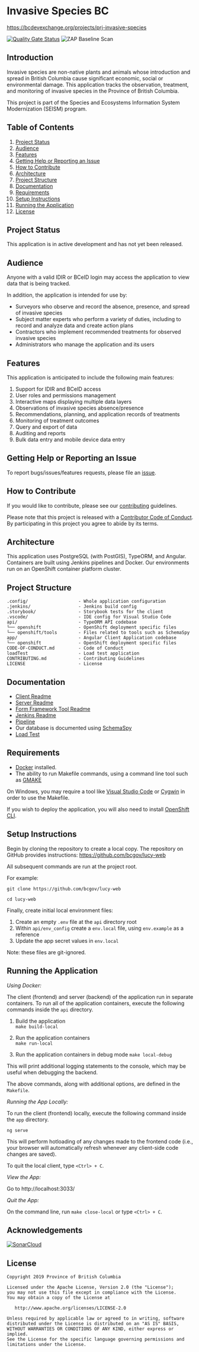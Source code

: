 # Invasive Species BC

https://bcdevexchange.org/projects/prj-invasive-species

[![Quality Gate Status](https://sonarcloud.io/api/project_badges/measure?project=bcgov_lucy-web&metric=alert_status)](https://sonarcloud.io/dashboard?id=bcgov_lucy-web) ![ZAP Baseline Scan](https://github.com/bcgov/lucy-web/workflows/ZAP%20Baseline%20Scan/badge.svg)

## Introduction

Invasive species are non-native plants and animals whose introduction and spread in British Columbia cause significant economic, social or environmental damage. This application tracks the observation, treatment, and monitoring of invasive species in the Province of British Columbia.

This project is part of the Species and Ecosystems Information System Modernization (SEISM) program.

## Table of Contents

1. [Project Status](#project-status)
1. [Audience](#audience)
1. [Features](#features)
1. [Getting Help or Reporting an Issue](#getting-help-or-reporting-an-issue)
1. [How to Contribute](#how-to-contribute)
1. [Architecture](#architecture)
1. [Project Structure](#project-structure)
1. [Documentation](#documentation)
1. [Requirements](#requirements)
1. [Setup Instructions](#setup-instructions)
1. [Running the Application](#running-the-application)
1. [License](#license)

## Project Status

This application is in active development and has not yet been released.

## Audience

Anyone with a valid IDIR or BCeID login may access the application to view data that is being tracked.

In addition, the application is intended for use by:

* Surveyors who observe and record the absence, presence, and spread of invasive species
* Subject matter experts who perform a variety of duties, including to record and analyze data and create action plans
* Contractors who implement recommended treatments for observed invasive species
* Administrators who manage the application and its users

## Features

This application is anticipated to include the following main features:

1. Support for IDIR and BCeID access
1. User roles and permissions management
1. Interactive maps displaying multiple data layers
1. Observations of invasive species absence/presence
1. Recommendations, planning, and application records of treatments
1. Monitoring of treatment outcomes
1. Query and export of data
1. Auditing and reports
1. Bulk data entry and mobile device data entry

## Getting Help or Reporting an Issue

To report bugs/issues/features requests, please file an [issue](https://github.com/bcgov/lucy-web/issues).

## How to Contribute

If you would like to contribute, please see our [contributing](CONTRIBUTING.md) guidelines.

Please note that this project is released with a [Contributor Code of Conduct](CODE-OF-CONDUCT.md). By participating in this project you agree to abide by its terms.

## Architecture

This application uses PostgreSQL (with PostGIS), TypeORM, and Angular. Containers are built using Jenkins pipelines and Docker. Our environments run on an OpenShift container platform cluster.

## Project Structure

    .config/                   - Whole application configuration
    .jenkins/                  - Jenkins build config
    .storybook/                - Storybook tests for the client
    .vscode/                   - IDE config for Visual Studio Code
    api/                       - TypeORM API codebase
    └── openshift              - OpenShift deployment specific files
    └── openshift/tools        - Files related to tools such as SchemaSpy
    app/                       - Angular Client Application codebase
    └── openshift              - OpenShift deployment specific files
    CODE-OF-CONDUCT.md         - Code of Conduct
    loadTest                   - Load test application
    CONTRIBUTING.md            - Contributing Guidelines
    LICENSE                    - License

## Documentation

* [Client Readme](app/README.md)
* [Server Readme](api/README.md)
* [Form Framework Tool Readme](FormFrameworkREADME.md)
* [Jenkins Readme](.jenkins/README.md)
* [Pipeline](PIPELINE.md)
* Our database is documented using [SchemaSpy](http://schemaspy.org/)
* [Load Test](loadTest/README.md)

## Requirements

* [Docker](https://store.docker.com/search?type=edition&offering=community) installed.
* The ability to run Makefile commands, using a command line tool such as [GMAKE](https://www.gnu.org/software/make/)

On Windows, you may require a tool like [Visual Studio Code](https://code.visualstudio.com/) or [Cygwin](http://www.cygwin.com/) in order to use the Makefile.

If you wish to deploy the application, you will also need to install [OpenShift CLI](https://docs.openshift.com/container-platform/3.7/cli_reference/get_started_cli.html).

## Setup Instructions

Begin by cloning the repository to create a local copy. The repository on GitHub provides instructions: https://github.com/bcgov/lucy-web

All subsequent commands are run at the project root.

For example:

`git clone https://github.com/bcgov/lucy-web`

`cd lucy-web`

Finally, create initial local environment files:

1. Create an empty `.env` file at the `api` directory root
1. Within `api/env_config` create a `env.local` file, using `env.example` as a reference
1. Update the app secret values in `env.local`

Note: these files are git-ignored.

## Running the Application

*Using Docker:*

The client (frontend) and server (backend) of the application run in separate containers. To run all of the application containers, execute the following commands inside the `api` directory.

1. Build the application  
`make build-local`

2. Run the application containers  
`make run-local`

3. Run the application containers in debug mode
`make local-debug`

This will print additional logging statements to the console, which may be useful when debugging the backend.

The above commands, along with additional options, are defined in the `Makefile`.

*Running the App Locally:*

To run the client (frontend) locally, execute the following command inside the `app` directory.

`ng serve`

This will perform hotloading of any changes made to the frontend code (i.e., your browser will automatically refresh whenever any client-side code changes are saved).

To quit the local client, type `<Ctrl> + C`.

*View the App:*

Go to http://localhost:3033/

*Quit the App:*

On the command line, run `make close-local` or type `<Ctrl> + C`.

## Acknowledgements
[![SonarCloud](https://sonarcloud.io/images/project_badges/sonarcloud-black.svg)](https://sonarcloud.io/dashboard?id=bcgov_lucy-web)

## License

    Copyright 2019 Province of British Columbia

    Licensed under the Apache License, Version 2.0 (the "License");
    you may not use this file except in compliance with the License.
    You may obtain a copy of the License at

       http://www.apache.org/licenses/LICENSE-2.0

    Unless required by applicable law or agreed to in writing, software
    distributed under the License is distributed on an "AS IS" BASIS,
    WITHOUT WARRANTIES OR CONDITIONS OF ANY KIND, either express or implied.
    See the License for the specific language governing permissions and
    limitations under the License.
